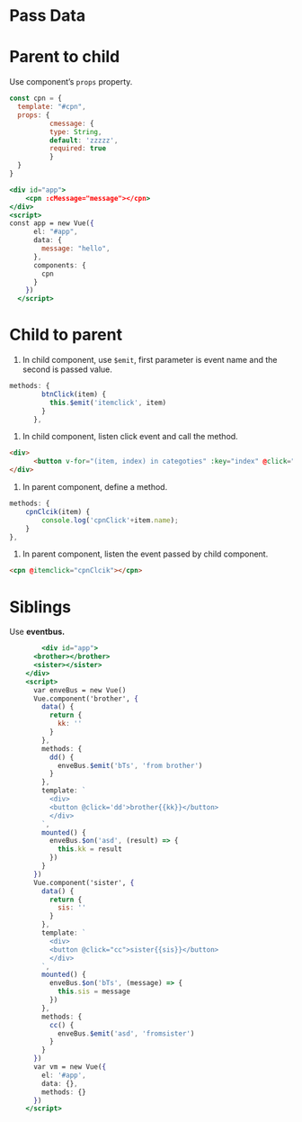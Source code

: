 # Pass Data

# Parent to child

Use component’s `props` property.

```jsx
const cpn = {
  template: "#cpn",
  props: { 
          cmessage: {
          type: String,
          default: 'zzzzz',
          required: true 
          }
  }
}
```

```jsx
<div id="app">
    <cpn :cMessage="message"></cpn>
</div>
<script>    
const app = new Vue({
      el: "#app",
      data: {
        message: "hello",
      },
      components: {
        cpn
      }
    })
  </script>
```

# Child to parent

1. In child component, use `$emit`, first parameter is event name and the second is passed value.

```jsx
methods: {
        btnClick(item) {
          this.$emit('itemclick', item)
        }
      },
```

1. In child component, listen click event and call the method.

```html
<div>
      <button v-for="(item, index) in categoties" :key="index" @click="btnClick(item)">{{item.name}}</button>
</div>
```

1. In parent component, define a method.

```jsx
methods: {
	cpnClcik(item) {
		console.log('cpnClick'+item.name);
	}
},
```

1. In parent component, listen the event passed by child component.

```html
<cpn @itemclick="cpnClcik"></cpn>
```

# Siblings

Use **eventbus.**

```jsx
		<div id="app">
      <brother></brother>
      <sister></sister>
    </div>
    <script>
      var enveBus = new Vue()
      Vue.component('brother', {
        data() {
          return {
            kk: ''
          }
        },
        methods: {
          dd() {
            enveBus.$emit('bTs', 'from brother')
          }
        },
        template: `
          <div>
          <button @click='dd'>brother{{kk}}</button>
          </div>
        `,
        mounted() {
          enveBus.$on('asd', (result) => {
            this.kk = result
          })
        }
      })
      Vue.component('sister', {
        data() {
          return {
            sis: ''
          }
        },
        template: `
          <div>
          <button @click="cc">sister{{sis}}</button>
          </div>
        `,
        mounted() {
          enveBus.$on('bTs', (message) => {
            this.sis = message
          })
        },
        methods: {
          cc() {
            enveBus.$emit('asd', 'fromsister')
          }
        }
      })
      var vm = new Vue({
        el: '#app',
        data: {},
        methods: {}
      })
    </script>
```